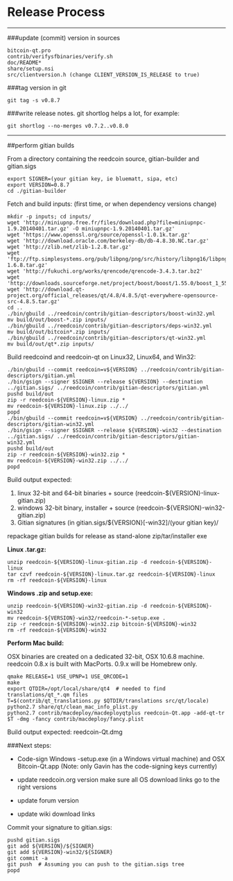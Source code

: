Release Process
====================

* * *

###update (commit) version in sources


	bitcoin-qt.pro
	contrib/verifysfbinaries/verify.sh
	doc/README*
	share/setup.nsi
	src/clientversion.h (change CLIENT_VERSION_IS_RELEASE to true)

###tag version in git

	git tag -s v0.8.7

###write release notes. git shortlog helps a lot, for example:

	git shortlog --no-merges v0.7.2..v0.8.0

* * *

##perform gitian builds

 From a directory containing the reedcoin source, gitian-builder and gitian.sigs
  
	export SIGNER=(your gitian key, ie bluematt, sipa, etc)
	export VERSION=0.8.7
	cd ./gitian-builder

 Fetch and build inputs: (first time, or when dependency versions change)

	mkdir -p inputs; cd inputs/
	wget 'http://miniupnp.free.fr/files/download.php?file=miniupnpc-1.9.20140401.tar.gz' -O miniupnpc-1.9.20140401.tar.gz'
	wget 'https://www.openssl.org/source/openssl-1.0.1k.tar.gz'
	wget 'http://download.oracle.com/berkeley-db/db-4.8.30.NC.tar.gz'
	wget 'http://zlib.net/zlib-1.2.8.tar.gz'
	wget 'ftp://ftp.simplesystems.org/pub/libpng/png/src/history/libpng16/libpng-1.6.8.tar.gz'
	wget 'http://fukuchi.org/works/qrencode/qrencode-3.4.3.tar.bz2'
	wget 'http://downloads.sourceforge.net/project/boost/boost/1.55.0/boost_1_55_0.tar.bz2'
	wget 'http://download.qt-project.org/official_releases/qt/4.8/4.8.5/qt-everywhere-opensource-src-4.8.5.tar.gz'
	cd ..
	./bin/gbuild ../reedcoin/contrib/gitian-descriptors/boost-win32.yml
	mv build/out/boost-*.zip inputs/
	./bin/gbuild ../reedcoin/contrib/gitian-descriptors/deps-win32.yml
	mv build/out/bitcoin*.zip inputs/
	./bin/gbuild ../reedcoin/contrib/gitian-descriptors/qt-win32.yml
	mv build/out/qt*.zip inputs/

 Build reedcoind and reedcoin-qt on Linux32, Linux64, and Win32:
  
	./bin/gbuild --commit reedcoin=v${VERSION} ../reedcoin/contrib/gitian-descriptors/gitian.yml
	./bin/gsign --signer $SIGNER --release ${VERSION} --destination ../gitian.sigs/ ../reedcoin/contrib/gitian-descriptors/gitian.yml
	pushd build/out
	zip -r reedcoin-${VERSION}-linux.zip *
	mv reedcoin-${VERSION}-linux.zip ../../
	popd
	./bin/gbuild --commit reedcoin=v${VERSION} ../reedcoin/contrib/gitian-descriptors/gitian-win32.yml
	./bin/gsign --signer $SIGNER --release ${VERSION}-win32 --destination ../gitian.sigs/ ../reedcoin/contrib/gitian-descriptors/gitian-win32.yml
	pushd build/out
	zip -r reedcoin-${VERSION}-win32.zip *
	mv reedcoin-${VERSION}-win32.zip ../../
	popd

  Build output expected:

  1. linux 32-bit and 64-bit binaries + source (reedcoin-${VERSION}-linux-gitian.zip)
  2. windows 32-bit binary, installer + source (reedcoin-${VERSION}-win32-gitian.zip)
  3. Gitian signatures (in gitian.sigs/${VERSION}[-win32]/(your gitian key)/

repackage gitian builds for release as stand-alone zip/tar/installer exe

**Linux .tar.gz:**

	unzip reedcoin-${VERSION}-linux-gitian.zip -d reedcoin-${VERSION}-linux
	tar czvf reedcoin-${VERSION}-linux.tar.gz reedcoin-${VERSION}-linux
	rm -rf reedcoin-${VERSION}-linux

**Windows .zip and setup.exe:**

	unzip reedcoin-${VERSION}-win32-gitian.zip -d reedcoin-${VERSION}-win32
	mv reedcoin-${VERSION}-win32/reedcoin-*-setup.exe .
	zip -r reedcoin-${VERSION}-win32.zip bitcoin-${VERSION}-win32
	rm -rf reedcoin-${VERSION}-win32

**Perform Mac build:**

  OSX binaries are created on a dedicated 32-bit, OSX 10.6.8 machine.
  reedcoin 0.8.x is built with MacPorts.  0.9.x will be Homebrew only.

	qmake RELEASE=1 USE_UPNP=1 USE_QRCODE=1
	make
	export QTDIR=/opt/local/share/qt4  # needed to find translations/qt_*.qm files
	T=$(contrib/qt_translations.py $QTDIR/translations src/qt/locale)
	python2.7 share/qt/clean_mac_info_plist.py
	python2.7 contrib/macdeploy/macdeployqtplus reedcoin-Qt.app -add-qt-tr $T -dmg -fancy contrib/macdeploy/fancy.plist

 Build output expected: reedcoin-Qt.dmg

###Next steps:

* Code-sign Windows -setup.exe (in a Windows virtual machine) and
  OSX Bitcoin-Qt.app (Note: only Gavin has the code-signing keys currently)

* update reedcoin.org version
  make sure all OS download links go to the right versions

* update forum version

* update wiki download links

Commit your signature to gitian.sigs:

	pushd gitian.sigs
	git add ${VERSION}/${SIGNER}
	git add ${VERSION}-win32/${SIGNER}
	git commit -a
	git push  # Assuming you can push to the gitian.sigs tree
	popd

